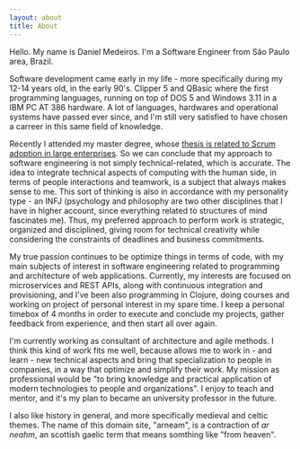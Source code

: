 ```yaml
---
layout: about
title: About
---
```


Hello. My name is Daniel Medeiros. I'm a Software Engineer from São Paulo area, Brazil.

Software development came early in my life - more specifically during my 12-14 years old, in the early 90's. Clipper 5 and QBasic where the first programming languages, running on top of DOS 5 and Windows 3.11 in a IBM PC AT 386 hardware. A lot of languages, hardwares and operational systems have passed ever since, and I'm still very satisfied to have chosen a carreer in this same field of knowledge.

Recently I attended my master degree, whose [thesis is related to Scrum adoption in large enterprises](http://cassiopea.ipt.br/teses/2016_EC_Daniel_Medeiros%20Assis.pdf). So we can conclude that my approach to software engineering is not simply technical-related, which is accurate. The idea to integrate technical aspects of computing with the human side, in terms of people interactions and teamwork, is a subject that always makes sense to me. This sort of thinking is also in accordance with my personality type - an INFJ (psychology and philosophy are two other disciplines that I have in higher account, since everything related to structures of mind fascinates me). Thus, my preferred approach to perform work is strategic, organized and disciplined, giving room for technical creativity while considering the constraints of deadlines and business commitments.

My true passion continues to be optimize things in terms of code, with my main subjects of interest in software engineering related to programming and architecture of web applications. Currently, my interests are focused on microservices and REST APIs, along with continuous integration and provisioning, and I've been also programming in Clojure, doing courses and working on project of personal interest in my spare time. I keep a personal timebox of 4 months in order to execute and conclude my projects, gather feedback from experience, and then start all over again.

I'm currently working as consultant of architecture and agile methods. I think this kind of work fits me well, because allows me to work in - and learn - new technical aspects and bring that specialization to people in companies, in a way that optimize and simplify their work. My mission as professional would be "to bring knowledge and practical application of modern technologies to people and organizations". I enjoy to teach and mentor, and it's my plan to became an university professor in the future.

I also like history in general, and more specifically medieval and celtic themes. The name of this domain site, "arneam", is a contraction of <em>ar neahm</em>, an scottish gaelic term that means somthing like "from heaven".
